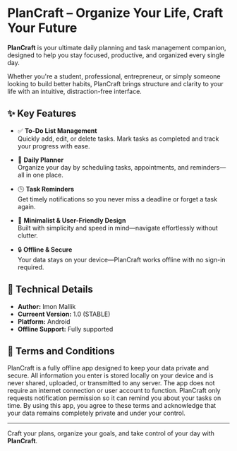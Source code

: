 # PlanCraft – Organize Your Life, Craft Your Future

**PlanCraft** is your ultimate daily planning and task management companion, designed to help you stay focused, productive, and organized every single day.

Whether you're a student, professional, entrepreneur, or simply someone looking to build better habits, PlanCraft brings structure and clarity to your life with an intuitive, distraction-free interface.

## ✨ Key Features

- ✅ **To-Do List Management**  
  Quickly add, edit, or delete tasks. Mark tasks as completed and track your progress with ease.

- 📅 **Daily Planner**  
  Organize your day by scheduling tasks, appointments, and reminders—all in one place.

- 🕒 **Task Reminders**  
  Get timely notifications so you never miss a deadline or forget a task again.

- 🎯 **Minimalist & User-Friendly Design**  
  Built with simplicity and speed in mind—navigate effortlessly without clutter.

- 🔒 **Offline & Secure**  
  Your data stays on your device—PlanCraft works offline with no sign-in required.

## 🔧 Technical Details

- **Author:** Imon Mallik
- **Curreent Version:** 1.0 (STABLE)
- **Platform:** Android
- **Offline Support:** Fully supported

## 📜 Terms and Conditions

PlanCraft is a fully offline app designed to keep your data private and secure. All information you enter is stored locally on your device and is never shared, uploaded, or transmitted to any server. The app does not require an internet connection or user account to function. PlanCraft only requests notification permission so it can remind you about your tasks on time. By using this app, you agree to these terms and acknowledge that your data remains completely private and under your control.

---

Craft your plans, organize your goals, and take control of your day with **PlanCraft**.
